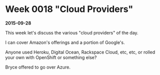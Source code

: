 # Week 0018 "Cloud Providers"
**2015-09-28**

This week let's discuss the various "cloud providers" of the day.

I can cover Amazon's offerings and a portion of Google's.

Anyone used Heroku, Digital Ocean, Rackspace Cloud, etc, etc, or rolled your own with OpenShift or something else?

Bryce offered to go over Azure.
